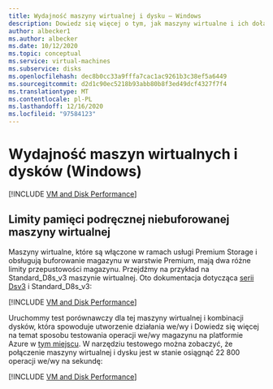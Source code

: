 ```yaml
---
title: Wydajność maszyny wirtualnej i dysku — Windows
description: Dowiedz się więcej o tym, jak maszyny wirtualne i ich dołączone dyski działają w połączeniu z wydajnością w systemie Windows.
author: albecker1
ms.author: albecker
ms.date: 10/12/2020
ms.topic: conceptual
ms.service: virtual-machines
ms.subservice: disks
ms.openlocfilehash: dec8b0cc33a9fffa7cac1ac9261b3c38ef5a6449
ms.sourcegitcommit: d2d1c90ec5218b93abb80b8f3ed49dcf4327f7f4
ms.translationtype: MT
ms.contentlocale: pl-PL
ms.lasthandoff: 12/16/2020
ms.locfileid: "97584123"
---
```

# <a name="virtual-machine-and-disk-performance-windows"></a>Wydajność maszyn wirtualnych i dysków (Windows)
[!INCLUDE [VM and Disk Performance](../../../includes/virtual-machine-disk-performance.md)]

## <a name="virtual-machine-uncached-vs-cached-limits"></a>Limity pamięci podręcznej niebuforowanej maszyny wirtualnej
 Maszyny wirtualne, które są włączone w ramach usługi Premium Storage i obsługują buforowanie magazynu w warstwie Premium, mają dwa różne limity przepustowości magazynu. Przejdźmy na przykład na Standard_D8s_v3 maszynie wirtualnej. Oto dokumentacja dotycząca [serii Dsv3](../dv3-dsv3-series.md) i Standard_D8s_v3:

[!INCLUDE [VM and Disk Performance](../../../includes/virtual-machine-disk-performance-2.md)]

Uruchommy test porównawczy dla tej maszyny wirtualnej i kombinacji dysków, która spowoduje utworzenie działania we/wy i Dowiedz się więcej na temat sposobu testowania operacji we/wy magazynu na platformie Azure w [tym miejscu](disks-benchmarks.md). W narzędziu testowego można zobaczyć, że połączenie maszyny wirtualnej i dysku jest w stanie osiągnąć 22 800 operacji we/wy na sekundę:

[!INCLUDE [VM and Disk Performance](../../../includes/virtual-machine-disk-performance-3.md)]